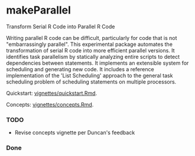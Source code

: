 # makeParallel

Transform Serial R Code into Parallel R Code

Writing parallel R code can be difficult, particularly for code that is
not "embarrassingly parallel". This experimental package automates the
transformation of serial R code into more efficient parallel versions. It
identifies task parallelism by statically analyzing entire scripts to
detect dependencies between statements. It implements an extensible system
for scheduling and generating new code. It includes a reference
implementation of the 'List Scheduling' approach to the general task
scheduling problem of scheduling statements on multiple processors.

Quickstart:
[vignettes/quickstart.Rmd](https://github.com/clarkfitzg/makeParallel/blob/master/vignettes/quickstart.Rmd).

Concepts:
[vignettes/concepts.Rmd](https://github.com/clarkfitzg/makeParallel/blob/master/vignettes/concepts.Rmd).

<!--
[![CRAN_Status_Badge](http://www.r-pkg.org/badges/version/makeParallel)](https://cran.r-project.org/package=makeParallel)
-->

<!--
[![Build
Status](https://travis-ci.org/clarkfitzg/makeParallel.svg?branch=master)](https://travis-ci.org/clarkfitzg/makeParallel)
-->

### TODO

- Revise concepts vignette per Duncan's feedback

### Done
